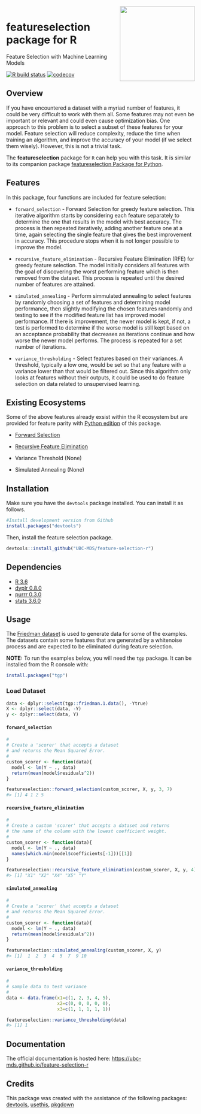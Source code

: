 
<!-- README.md is generated from README.Rmd. Please edit that file -->

<img src="img/logo2.jpg" width="200" align = "right">

# featureselection package for R

Feature Selection with Machine Learning Models

<!-- badges: start -->

[![R build
status](https://github.com/UBC-MDS/feature-selection-r/workflows/R-CMD-check/badge.svg)](https://github.com/UBC-MDS/feature-selection-r/actions)
[![codecov](https://codecov.io/gh/UBC-MDS/feature-selection-r/branch/master/graph/badge.svg)](https://codecov.io/gh/UBC-MDS/feature-selection-r)
<!-- badges: end -->

## Overview

If you have encountered a dataset with a myriad number of features, it
could be very difficult to work with them all. Some features may not
even be important or relevant and could even cause optimization bias.
One approach to this problem is to select a subset of these features for
your model. Feature selection will reduce complexity, reduce the time
when training an algorithm, and improve the accuracy of your model (if
we select them wisely). However, this is not a trivial task.

The **featureselection** package for `R` can help you with this task. It
is similar to its companion package [featureselection Package for
Python](https://devtools.r-lib.org).

## Features

In this package, four functions are included for feature selection:

  - `forward_selection` - Forward Selection for greedy feature
    selection. This iterative algorithm starts by considering each
    feature separately to determine the one that results in the model
    with best accuracy. The process is then repeated iteratively, adding
    another feature one at a time, again selecting the single feature
    that gives the best improvement in accuracy. This procedure stops
    when it is not longer possible to improve the model.

  - `recursive_feature_elimination` - Recursive Feature Elimination
    (RFE) for greedy feature selection. The model initially considers
    all features with the goal of discovering the worst performing
    feature which is then removed from the dataset. This process is
    repeated until the desired number of features are attained.

  - `simulated_annealing` - Perform simmulated annealing to select
    features by randomly choosing a set of features and determining
    model performance, then slightly modifying the chosen features
    randomly and testing to see if the modified feature list has
    improved model performance. If there is improvement, the newer model
    is kept, if not, a test is performed to determine if the worse model
    is still kept based on an acceptance probability that decreases as
    iterations continue and how worse the newer model performs. The
    process is repeated for a set number of iterations.

  - `variance_thresholding` - Select features based on their variances.
    A threshold, typically a low one, would be set so that any feature
    with a variance lower than that would be filtered out. Since this
    algorithm only looks at features without their outputs, it could be
    used to do feature selection on data related to unsupervised
    learning.

## Existing Ecosystems

Some of the above features already exsist within the R ecosystem but are
provided for feature parity with [Python
edition](https://github.com/UBC-MDS/feature-selection-python) of this
package.

  - [Forward
    Selection](https://www.rdocumentation.org/packages/MXM/versions/0.9.4/topics/Forward%20selection)

  - [Recursive Feature
    Elimination](https://www.rdocumentation.org/packages/caret/versions/6.0-85/topics/rfe)

  - Variance Threshold (None)

  - Simulated Annealing (None)

## Installation

Make sure you have the `devtools` package installed. You can install it
as follows.

``` r
#Install development version from Github
install.packages("devtools")
```

Then, install the feature selection
    package.

``` r
devtools::install_github("UBC-MDS/feature-selection-r")
```

## Dependencies

  - [R 3.6](https://www.r-project.org/)
  - [dyplr 0.8.0](https://dplyr.tidyverse.org/)
  - [purrr 0.3.0](https://purrr.tidyverse.org/)
  - [stats 3.6.0](https://stat.ethz.ch/R-manual/R-devel/library/stats/html/00Index.html)

## Usage

The [Friedman
dataset](https://rdrr.io/cran/tgp/man/friedman.1.data.html) is used to
generate data for some of the examples. The datasets contain some
features that are generated by a whitenoise process and are expected to
be eliminated during feature selection.

**NOTE:** To run the examples below, you will need the `tgp` package. It
can be installed from the R console with:

``` r
install.packages("tgp")
```

### Load Dataset

``` r
data <- dplyr::select(tgp::friedman.1.data(), -Ytrue)
X <- dplyr::select(data, -Y)
y <- dplyr::select(data, Y)
```

#### `forward_selection`

``` r
#
# Create a 'scorer' that accepts a dataset
# and returns the Mean Squared Error.
#
custom_scorer <- function(data){
  model <- lm(Y ~ ., data)
  return(mean(model$residuals^2))
}

featureselection::forward_selection(custom_scorer, X, y, 3, 7)
#> [1] 4 1 2 5
```

#### `recursive_feature_elimination`

``` r
#
# Create a custom 'scorer' that accepts a dataset and returns
# the name of the column with the lowest coefficient weight.
#
custom_scorer <- function(data){
  model <- lm(Y ~ ., data)
  names(which.min(model$coefficients[-1]))[[1]]
}

featureselection::recursive_feature_elimination(custom_scorer, X, y, 4)
#> [1] "X1" "X2" "X4" "X5" "Y"
```

#### `simulated_annealing`

``` r
#
# Create a 'scorer' that accepts a dataset
# and returns the Mean Squared Error.
#
custom_scorer <- function(data){
  model <- lm(Y ~ ., data)
  return(mean(model$residuals^2))
}

featureselection::simulated_annealing(custom_scorer, X, y)
#> [1]  1  2  3  4  5  7  9 10
```

#### `variance_thresholding`

``` r
#
# sample data to test variance
#
data <- data.frame(x1=c(1, 2, 3, 4, 5),
                   x2=c(0, 0, 0, 0, 0),
                   x3=c(1, 1, 1, 1, 1))

featureselection::variance_thresholding(data)
#> [1] 1
```

## Documentation

The official documentation is hosted here:
<https://ubc-mds.github.io/feature-selection-r>

## Credits

This package was created with the assistance of the following packages:
[devtools](https://devtools.r-lib.org),
[usethis](https://github.com/r-lib/usethis),
[pkgdown](https://pkgdown.r-lib.org)
